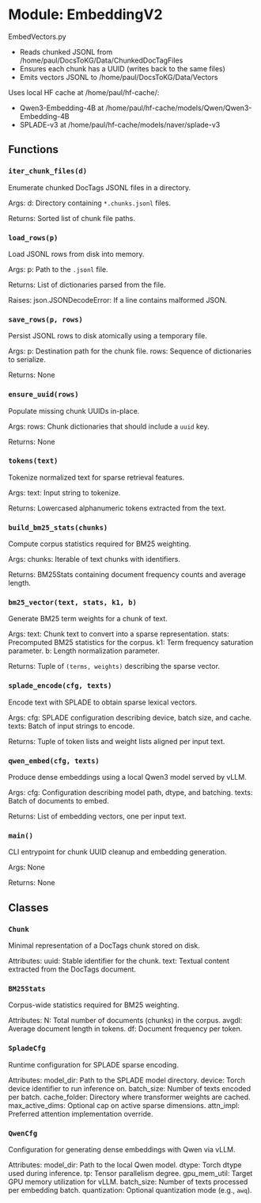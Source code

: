# Module: EmbeddingV2

EmbedVectors.py

- Reads chunked JSONL from /home/paul/DocsToKG/Data/ChunkedDocTagFiles
- Ensures each chunk has a UUID (writes back to the same files)
- Emits vectors JSONL to /home/paul/DocsToKG/Data/Vectors

Uses local HF cache at /home/paul/hf-cache/:
  - Qwen3-Embedding-4B at   /home/paul/hf-cache/models/Qwen/Qwen3-Embedding-4B
  - SPLADE-v3 at            /home/paul/hf-cache/models/naver/splade-v3

## Functions

### `iter_chunk_files(d)`

Enumerate chunked DocTags JSONL files in a directory.

Args:
d: Directory containing `*.chunks.jsonl` files.

Returns:
Sorted list of chunk file paths.

### `load_rows(p)`

Load JSONL rows from disk into memory.

Args:
p: Path to the `.jsonl` file.

Returns:
List of dictionaries parsed from the file.

Raises:
json.JSONDecodeError: If a line contains malformed JSON.

### `save_rows(p, rows)`

Persist JSONL rows to disk atomically using a temporary file.

Args:
p: Destination path for the chunk file.
rows: Sequence of dictionaries to serialize.

Returns:
None

### `ensure_uuid(rows)`

Populate missing chunk UUIDs in-place.

Args:
rows: Chunk dictionaries that should include a `uuid` key.

Returns:
None

### `tokens(text)`

Tokenize normalized text for sparse retrieval features.

Args:
text: Input string to tokenize.

Returns:
Lowercased alphanumeric tokens extracted from the text.

### `build_bm25_stats(chunks)`

Compute corpus statistics required for BM25 weighting.

Args:
chunks: Iterable of text chunks with identifiers.

Returns:
BM25Stats containing document frequency counts and average length.

### `bm25_vector(text, stats, k1, b)`

Generate BM25 term weights for a chunk of text.

Args:
text: Chunk text to convert into a sparse representation.
stats: Precomputed BM25 statistics for the corpus.
k1: Term frequency saturation parameter.
b: Length normalization parameter.

Returns:
Tuple of `(terms, weights)` describing the sparse vector.

### `splade_encode(cfg, texts)`

Encode text with SPLADE to obtain sparse lexical vectors.

Args:
cfg: SPLADE configuration describing device, batch size, and cache.
texts: Batch of input strings to encode.

Returns:
Tuple of token lists and weight lists aligned per input text.

### `qwen_embed(cfg, texts)`

Produce dense embeddings using a local Qwen3 model served by vLLM.

Args:
cfg: Configuration describing model path, dtype, and batching.
texts: Batch of documents to embed.

Returns:
List of embedding vectors, one per input text.

### `main()`

CLI entrypoint for chunk UUID cleanup and embedding generation.

Args:
None

Returns:
None

## Classes

### `Chunk`

Minimal representation of a DocTags chunk stored on disk.

Attributes:
uuid: Stable identifier for the chunk.
text: Textual content extracted from the DocTags document.

### `BM25Stats`

Corpus-wide statistics required for BM25 weighting.

Attributes:
N: Total number of documents (chunks) in the corpus.
avgdl: Average document length in tokens.
df: Document frequency per token.

### `SpladeCfg`

Runtime configuration for SPLADE sparse encoding.

Attributes:
model_dir: Path to the SPLADE model directory.
device: Torch device identifier to run inference on.
batch_size: Number of texts encoded per batch.
cache_folder: Directory where transformer weights are cached.
max_active_dims: Optional cap on active sparse dimensions.
attn_impl: Preferred attention implementation override.

### `QwenCfg`

Configuration for generating dense embeddings with Qwen via vLLM.

Attributes:
model_dir: Path to the local Qwen model.
dtype: Torch dtype used during inference.
tp: Tensor parallelism degree.
gpu_mem_util: Target GPU memory utilization for vLLM.
batch_size: Number of texts processed per embedding batch.
quantization: Optional quantization mode (e.g., `awq`).
